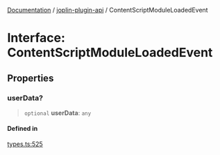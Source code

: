 [Documentation](../../packages.md) / [joplin-plugin-api](../index.md) / ContentScriptModuleLoadedEvent

# Interface: ContentScriptModuleLoadedEvent

## Properties

### userData?

> `optional` **userData**: `any`

#### Defined in

[types.ts:525](https://github.com/rxliuli/joplin-utils/blob/2bc4cdf0126f9cf3a3dcc1c3f49a6f42208c3387/packages/joplin-plugin-api/src/types.ts#L525)

